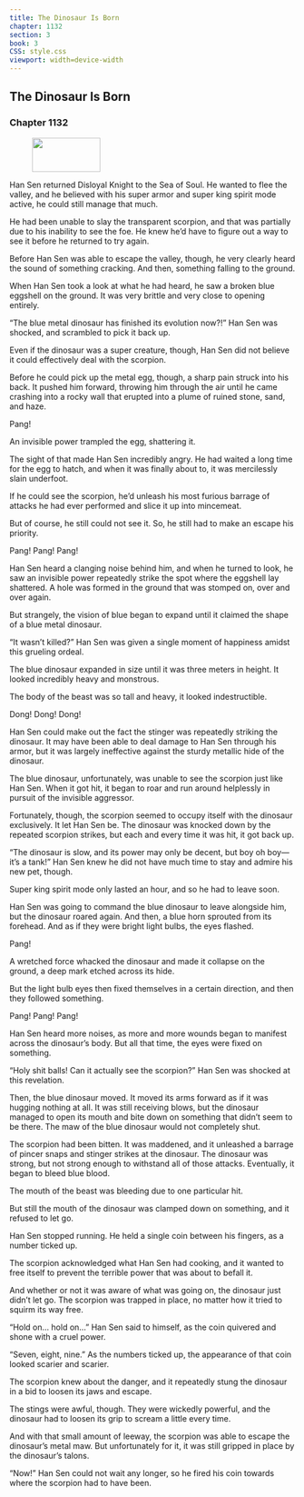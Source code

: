 ```yaml
---
title: The Dinosaur Is Born
chapter: 1132
section: 3
book: 3
CSS: style.css
viewport: width=device-width
---
```


## The Dinosaur Is Born

### Chapter 1132

<figure>
	<img src="../Images/gem.gif" alt="" id="gem" width="120" height="60" />
</figure>

Han Sen returned Disloyal Knight to the Sea of Soul. He wanted to flee the valley, and he believed with his super armor and super king spirit mode active, he could still manage that much.

He had been unable to slay the transparent scorpion, and that was partially due to his inability to see the foe. He knew he’d have to figure out a way to see it before he returned to try again.

Before Han Sen was able to escape the valley, though, he very clearly heard the sound of something cracking. And then, something falling to the ground.

When Han Sen took a look at what he had heard, he saw a broken blue eggshell on the ground. It was very brittle and very close to opening entirely.

“The blue metal dinosaur has finished its evolution now?!” Han Sen was shocked, and scrambled to pick it back up.

Even if the dinosaur was a super creature, though, Han Sen did not believe it could effectively deal with the scorpion.

Before he could pick up the metal egg, though, a sharp pain struck into his back. It pushed him forward, throwing him through the air until he came crashing into a rocky wall that erupted into a plume of ruined stone, sand, and haze.

Pang!

An invisible power trampled the egg, shattering it.

The sight of that made Han Sen incredibly angry. He had waited a long time for the egg to hatch, and when it was finally about to, it was mercilessly slain underfoot.

If he could see the scorpion, he’d unleash his most furious barrage of attacks he had ever performed and slice it up into mincemeat.

But of course, he still could not see it. So, he still had to make an escape his priority.

Pang! Pang! Pang!

Han Sen heard a clanging noise behind him, and when he turned to look, he saw an invisible power repeatedly strike the spot where the eggshell lay shattered. A hole was formed in the ground that was stomped on, over and over again.

But strangely, the vision of blue began to expand until it claimed the shape of a blue metal dinosaur.

“It wasn’t killed?” Han Sen was given a single moment of happiness amidst this grueling ordeal.

The blue dinosaur expanded in size until it was three meters in height. It looked incredibly heavy and monstrous.

The body of the beast was so tall and heavy, it looked indestructible.

Dong! Dong! Dong!

Han Sen could make out the fact the stinger was repeatedly striking the dinosaur. It may have been able to deal damage to Han Sen through his armor, but it was largely ineffective against the sturdy metallic hide of the dinosaur.

The blue dinosaur, unfortunately, was unable to see the scorpion just like Han Sen. When it got hit, it began to roar and run around helplessly in pursuit of the invisible aggressor.

Fortunately, though, the scorpion seemed to occupy itself with the dinosaur exclusively. It let Han Sen be. The dinosaur was knocked down by the repeated scorpion strikes, but each and every time it was hit, it got back up.

“The dinosaur is slow, and its power may only be decent, but boy oh boy—it’s a tank!” Han Sen knew he did not have much time to stay and admire his new pet, though.

Super king spirit mode only lasted an hour, and so he had to leave soon.

Han Sen was going to command the blue dinosaur to leave alongside him, but the dinosaur roared again. And then, a blue horn sprouted from its forehead. And as if they were bright light bulbs, the eyes flashed.

Pang!

A wretched force whacked the dinosaur and made it collapse on the ground, a deep mark etched across its hide.

But the light bulb eyes then fixed themselves in a certain direction, and then they followed something.

Pang! Pang! Pang!

Han Sen heard more noises, as more and more wounds began to manifest across the dinosaur’s body. But all that time, the eyes were fixed on something.

“Holy shit balls! Can it actually see the scorpion?” Han Sen was shocked at this revelation.

Then, the blue dinosaur moved. It moved its arms forward as if it was hugging nothing at all. It was still receiving blows, but the dinosaur managed to open its mouth and bite down on something that didn’t seem to be there. The maw of the blue dinosaur would not completely shut.

The scorpion had been bitten. It was maddened, and it unleashed a barrage of pincer snaps and stinger strikes at the dinosaur. The dinosaur was strong, but not strong enough to withstand all of those attacks. Eventually, it began to bleed blue blood.

The mouth of the beast was bleeding due to one particular hit.

But still the mouth of the dinosaur was clamped down on something, and it refused to let go.

Han Sen stopped running. He held a single coin between his fingers, as a number ticked up.

The scorpion acknowledged what Han Sen had cooking, and it wanted to free itself to prevent the terrible power that was about to befall it.

And whether or not it was aware of what was going on, the dinosaur just didn’t let go. The scorpion was trapped in place, no matter how it tried to squirm its way free.

“Hold on… hold on…” Han Sen said to himself, as the coin quivered and shone with a cruel power.

“Seven, eight, nine.” As the numbers ticked up, the appearance of that coin looked scarier and scarier.

The scorpion knew about the danger, and it repeatedly stung the dinosaur in a bid to loosen its jaws and escape.

The stings were awful, though. They were wickedly powerful, and the dinosaur had to loosen its grip to scream a little every time.

And with that small amount of leeway, the scorpion was able to escape the dinosaur’s metal maw. But unfortunately for it, it was still gripped in place by the dinosaur’s talons.

“Now!” Han Sen could not wait any longer, so he fired his coin towards where the scorpion had to have been.